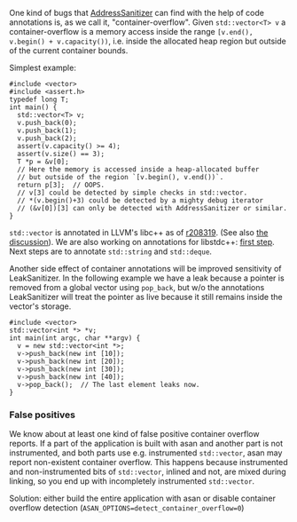 One kind of bugs that [AddressSanitizer](AddressSanitizer) can find with the help of code annotations is, as we call it, "container-overflow". Given `std::vector<T> v` a container-overflow is a memory access inside the range `[v.end(), v.begin() + v.capacity())`, i.e. inside the allocated heap region but outside of the current container bounds.  

Simplest example:
```
#include <vector>
#include <assert.h>
typedef long T;
int main() {
  std::vector<T> v;
  v.push_back(0);
  v.push_back(1);
  v.push_back(2);
  assert(v.capacity() >= 4);
  assert(v.size() == 3);
  T *p = &v[0];
  // Here the memory is accessed inside a heap-allocated buffer
  // but outside of the region `[v.begin(), v.end())`.
  return p[3];  // OOPS.
  // v[3] could be detected by simple checks in std::vector.
  // *(v.begin()+3) could be detected by a mighty debug iterator
  // (&v[0])[3] can only be detected with AddressSanitizer or similar.
}
```

`std::vector` is annotated in LLVM's libc++ as of [r208319](http://llvm.org/viewvc/llvm-project?view=revision&revision=208319).
(See also [the discussion](http://lists.cs.uiuc.edu/pipermail/cfe-dev/2013-November/033649.html)).
We are also working on annotations for libstdc++: [first step](http://gcc.gnu.org/viewcvs/gcc?view=revision&revision=207517).
Next steps are to annotate `std::string` and `std::deque`.

Another side effect of container annotations will be improved sensitivity of LeakSanitizer.
In the following example we have a leak because a pointer is removed from a global vector using `pop_back`,
but w/o the annotations LeakSanitizer will treat the pointer as live because it still remains inside the vector's storage.

```
#include <vector>
std::vector<int *> *v;
int main(int argc, char **argv) {
  v = new std::vector<int *>;
  v->push_back(new int [10]);
  v->push_back(new int [20]);
  v->push_back(new int [30]);
  v->push_back(new int [40]);
  v->pop_back();  // The last element leaks now.
}
```

### False positives 
We know about at least one kind of false positive container overflow reports.
If a part of the application is built with asan and another part is not instrumented, 
and both parts use e.g. instrumented `std::vector`, asan may report non-existent container overflow.
This happens because instrumented and non-instrumented bits of `std::vector`, inlined and not, are mixed during linking, so you end up with incompletely instrumented `std::vector`. 

Solution: either build the entire application with asan or disable container overflow detection (`ASAN_OPTIONS=detect_container_overflow=0`)
